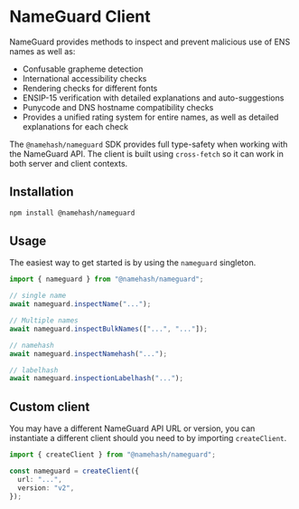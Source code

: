 # NameGuard Client

NameGuard provides methods to inspect and prevent malicious use of ENS names as well as:

- Confusable grapheme detection
- International accessibility checks
- Rendering checks for different fonts
- ENSIP-15 verification with detailed explanations and auto-suggestions
- Punycode and DNS hostname compatibility checks
- Provides a unified rating system for entire names, as well as detailed explanations for each check

The `@namehash/nameguard` SDK provides full type-safety when working with the NameGuard API. The client is built using `cross-fetch` so it can work in both server and client contexts.

## Installation

```bash
npm install @namehash/nameguard
```

## Usage

The easiest way to get started is by using the `nameguard` singleton.

```ts
import { nameguard } from "@namehash/nameguard";

// single name
await nameguard.inspectName("...");

// Multiple names
await nameguard.inspectBulkNames(["...", "..."]);

// namehash
await nameguard.inspectNamehash("...");

// labelhash
await nameguard.inspectionLabelhash("...");
```

## Custom client

You may have a different NameGuard API URL or version, you can instantiate a different client should you need to by importing `createClient`.

```ts
import { createClient } from "@namehash/nameguard";

const nameguard = createClient({
  url: "...",
  version: "v2",
});
```
